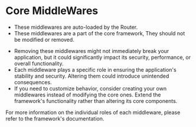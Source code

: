 # Core MiddleWares
- These middlewares are auto-loaded by the Router.
- These middlewares are a part of the core framework, They should not be modified or removed.

* Removing these middlewares might not immediately break your application, but it could significantly impact its security, performance, or overall functionality.
*  Each middleware plays a specific role in ensuring the application's stability and security.  Altering them could introduce unintended consequences.
*  If you need to customize behavior, consider creating your own middlewares instead of modifying the core ones.  Extend the framework's functionality rather than altering its core components.

For more information on the individual roles of each middleware, please refer to the framework's documentation.  